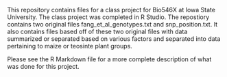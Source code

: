 This repository contains files for a class project for Bio546X at Iowa State University.  The class project was completed in R Studio.
The repostiory contains two original files fang_et_al_genotypes.txt and snp_position.txt.
It also contains files based off of these two original files with data summarized or separated based on various factors and separated into
data pertaining to maize or teosinte plant groups.

Please see the R Markdown file for a more complete description of what was done for this project.
